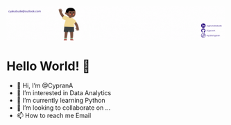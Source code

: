 ![](img/github-intro.gif)

# Hello World! 👋
- 👋 Hi, I’m @CypranA
- 👀 I’m interested in Data Analytics
- 🌱 I’m currently learning Python
- 💞️ I’m looking to collaborate on ...
- 📫 How to reach me Email

<!---
CypranA/CypranA is a ✨ special ✨ repository because its `README.md` (this file) appears on your GitHub profile.
You can click the Preview link to take a look at your changes.
--->

